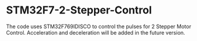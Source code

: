 # STM32F7-2-Stepper-Control
The code uses STM32F769IDISCO to control the pulses for 2 Stepper Motor Control.
Acceleration and deceleration will be added in the future version.
